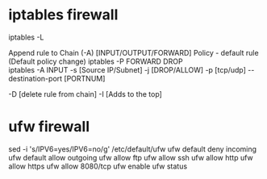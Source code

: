 # iptables firewall

iptables -L

Append rule to Chain (-A) [INPUT/OUTPUT/FORWARD]
Policy - default rule
(Default policy change)
iptables -P FORWARD DROP   
iptables -A INPUT -s [Source IP/Subnet] -j [DROP/ALLOW] -p [tcp/udp] --destination-port [PORTNUM] 

-D [delete rule from chain]
-I [Adds to the top]

# ufw firewall
sed -i  's/IPV6=yes/IPV6=no/g' /etc/default/ufw
ufw default deny incoming
ufw default allow outgoing
ufw allow ftp
ufw allow ssh
ufw allow http
ufw allow https
ufw allow 8080/tcp
ufw enable
ufw status
